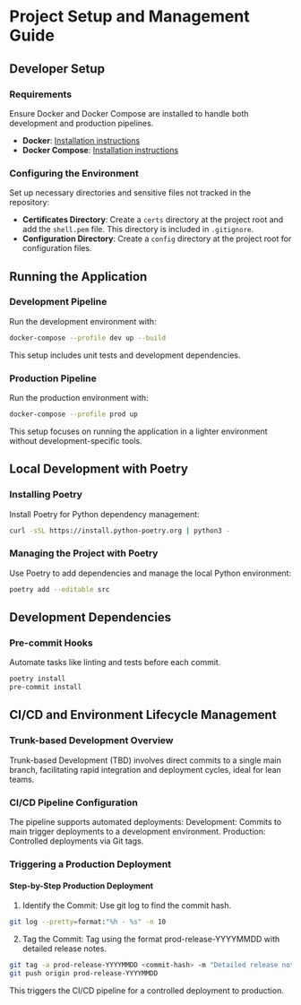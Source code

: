 # Project Setup and Management Guide

## Developer Setup
### Requirements
Ensure Docker and Docker Compose are installed to handle both development and production pipelines.
- **Docker**: [Installation instructions](https://www.docker.com/get-started)
- **Docker Compose**: [Installation instructions](https://docs.docker.com/compose/install/)
### Configuring the Environment
Set up necessary directories and sensitive files not tracked in the repository:
- **Certificates Directory**: Create a `certs` directory at the project root and add the `shell.pem` file. This directory is included in `.gitignore`.
- **Configuration Directory**: Create a `config` directory at the project root for configuration files.


## Running the Application
### Development Pipeline
Run the development environment with:
```bash
docker-compose --profile dev up --build
```
This setup includes unit tests and development dependencies.
### Production Pipeline
Run the production environment with:
```bash
docker-compose --profile prod up
```
This setup focuses on running the application in a lighter environment without development-specific tools.


## Local Development with Poetry
### Installing Poetry
Install Poetry for Python dependency management:
```bash
curl -sSL https://install.python-poetry.org | python3 -
```
### Managing the Project with Poetry
Use Poetry to add dependencies and manage the local Python environment:
```bash
poetry add --editable src
```


## Development Dependencies
### Pre-commit Hooks
Automate tasks like linting and tests before each commit.
```bash
poetry install
pre-commit install
```


## CI/CD and Environment Lifecycle Management
### Trunk-based Development Overview
Trunk-based Development (TBD) involves direct commits to a single main branch, facilitating rapid integration and deployment cycles, ideal for lean teams.
### CI/CD Pipeline Configuration
The pipeline supports automated deployments:
Development: Commits to main trigger deployments to a development environment.
Production: Controlled deployments via Git tags.
### Triggering a Production Deployment
#### Step-by-Step Production Deployment
1. Identify the Commit:
Use git log to find the commit hash.
```bash
git log --pretty=format:"%h - %s" -n 10
```
2. Tag the Commit:
Tag using the format prod-release-YYYYMMDD with detailed release notes.
```bash
git tag -a prod-release-YYYYMMDD <commit-hash> -m "Detailed release notes here"
git push origin prod-release-YYYYMMDD
```
This triggers the CI/CD pipeline for a controlled deployment to production.